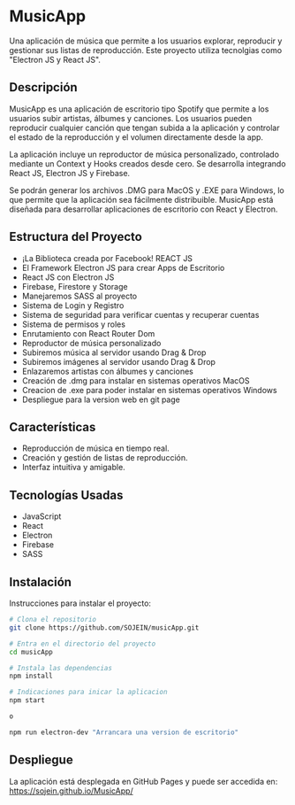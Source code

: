 # MusicApp

Una aplicación de música que permite a los usuarios explorar, reproducir y gestionar sus listas de reproducción. Este proyecto utiliza tecnolgias como "Electron JS y React JS".

## Descripción

MusicApp es una aplicación de escritorio tipo Spotify que permite a los usuarios subir artistas, álbumes y canciones. Los usuarios pueden reproducir cualquier canción que tengan subida a la aplicación y controlar el estado de la reproducción y el volumen directamente desde la app.

La aplicación incluye un reproductor de música personalizado, controlado mediante un Context y Hooks creados desde cero. Se desarrolla integrando React JS, Electron JS y Firebase.

Se podrán generar los archivos .DMG para MacOS y .EXE para Windows, lo que permite que la aplicación sea fácilmente distribuible. MusicApp está diseñada para desarrollar aplicaciones de escritorio con React y Electron.

## Estructura del Proyecto

- ¡La Biblioteca creada por Facebook! REACT JS
- El Framework Electron JS para crear Apps de Escritorio
- React JS con Electron JS
- Firebase, Firestore y Storage
- Manejaremos SASS al proyecto
- Sistema de Login y Registro
- Sistema de seguridad para verificar cuentas y recuperar cuentas
- Sistema de permisos y roles
- Enrutamiento con React Router Dom
- Reproductor de música personalizado
- Subiremos música al servidor usando Drag & Drop
- Subiremos imágenes al servidor usando Drag & Drop
- Enlazaremos artistas con álbumes y canciones
- Creación de .dmg para instalar en sistemas operativos MacOS
- Creacion de .exe para poder instalar en sistemas operativos Windows
- Despliegue para la version web en git page

## Características

- Reproducción de música en tiempo real.
- Creación y gestión de listas de reproducción.
- Interfaz intuitiva y amigable.

## Tecnologías Usadas

- JavaScript
- React
- Electron
- Firebase
- SASS

## Instalación

Instrucciones para instalar el proyecto:

```bash
# Clona el repositorio
git clone https://github.com/SOJEIN/musicApp.git

# Entra en el directorio del proyecto
cd musicApp

# Instala las dependencias
npm install

# Indicaciones para inicar la aplicacion
npm start

o

npm run electron-dev "Arrancara una version de escritorio"


```

## Despliegue

La aplicación está desplegada en GitHub Pages y puede ser accedida en: https://sojein.github.io/MusicApp/

